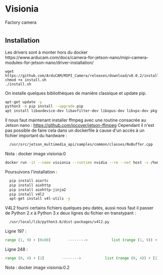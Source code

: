 # Visionia
Factory camera

<h1><h1>
<h2>Installation</h2>
  Les drivers sont à monter hors du docker
https://www.arducam.com/docs/camera-for-jetson-nano/mipi-camera-modules-for-jetson-nano/driver-installation/
  
```
wget https://github.com/ArduCAM/MIPI_Camera/releases/download/v0.0.2/install.sh
chmod +x install.sh
./install.sh
```  
  
  
  
  
<p>  
On installe quelques bibliothèques de manière classique et update pip.
  
```sh
apt-get update -y
python3 -m pip install --upgrade pip
apt install libavdevice-dev libavfilter-dev libopus-dev libvpx-dev pkg-config python3-dev  libavformat-dev libavcodec-dev  libavutil-dev libswscale-dev -y libswresample-dev -y
```

Il nous faut maintenant installer ffmpeg avec une routine consacrée au Jetson nano : https://github.com/jocover/jetson-ffmpeg
Cependant il n'est pas possible de faire cela dans un dockerfile à cause d'un accès à un fichier important du hardware :
```sh
  /usr/src/jetson_multimedia_api/samples/common/classes/NvBuffer.cpp
```
</p>
<p> 
  Nota : docker image visionia:0
  
</p>
  
  ```sh
  docker run -it --name visionia --runtime nvidia --rm --net host -v /home/nnvision:/home/ju -v /dev/video0 -v /usr/src/jetson_multimedia_api:/usr/src/jetson_multimedia_api visionia:0 bash
  ```
  
<p>
  Poursuivons l'installation :
</p>
  
  
```sh  
  pip install aiortc
  pip install aiohttp
  pip install aiohttp-jinja2
  pip install v4l2
  apt-get install v4l-utils -y
```
<p>
  V4L2 fourni certains fichiers quelques peu datés, aussi nous faut il passer de Python 2.x à Python 3.x deux lignes du fichier en transtypant : 
</p> 
  
```sh
  /usr/local/lib/python3.6/dist-packages/v4l2.py
```
  
  <p>
 Ligne 197 : 
  </p>
    
  ```py
  range (1, 9) + [0x80]        -------->           list (range (1, 9)) + [0x80]
  ```
  
  <p>
Ligne 248 :
  </p>
  
  ```py
  range (0, 4) + [2]        -------->           list (range (0, 4)) + [2]
  ```
  
<p> 
  Nota : docker image visionia:0.2
  
</p>
